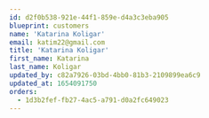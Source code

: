 ```yaml
---
id: d2f0b538-921e-44f1-859e-d4a3c3eba905
blueprint: customers
name: 'Katarina Koligar'
email: katim22@gmail.com
title: 'Katarina Koligar'
first_name: Katarina
last_name: Koligar
updated_by: c82a7926-03bd-4bb0-81b3-2109899ea6c9
updated_at: 1654091750
orders:
  - 1d3b2fef-fb27-4ac5-a791-d0a2fc649023
---
```

